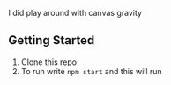 I did play around with canvas gravity

## Getting Started
1. Clone this repo
2. To run write ```npm start``` and this will run
